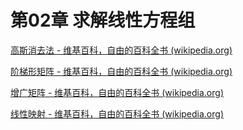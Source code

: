 # 第02章 求解线性方程组

[高斯消去法 - 维基百科，自由的百科全书 (wikipedia.org)](https://zh.wikipedia.org/zh-hans/%E9%AB%98%E6%96%AF%E6%B6%88%E5%8E%BB%E6%B3%95)

[阶梯形矩阵 - 维基百科，自由的百科全书 (wikipedia.org)](https://zh.wikipedia.org/zh-cn/%E9%98%B6%E6%A2%AF%E5%BD%A2%E7%9F%A9%E9%98%B5)

[增广矩阵 - 维基百科，自由的百科全书 (wikipedia.org)](https://zh.wikipedia.org/zh-cn/%E5%A2%9E%E5%B9%BF%E7%9F%A9%E9%98%B5)

[线性映射 - 维基百科，自由的百科全书 (wikipedia.org)](https://zh.wikipedia.org/zh-hans/%E7%BA%BF%E6%80%A7%E6%98%A0%E5%B0%84)